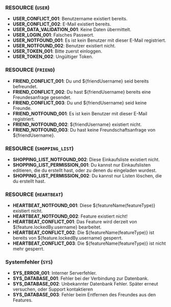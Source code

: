 ### RESOURCE (`USER`)

- **USER_CONFLICT_001**: Benutzername existiert bereits.
- **USER_CONFLICT_002**: E-Mail existiert bereits.
- **USER_DATA_VALIDATION_001**: Keine Daten übermittelt.
- **USER_LOGIN_001**: Falsches Passwort.
- **USER_NOTFOUND_001**: Es ist kein Benutzer mit dieser E-Mail registriert.
- **USER_NOTFOUND_002**: Benutzer existiert nicht.
- **USER_TOKEN_001**: Bitte zuerst einloggen.
- **USER_TOKEN_002**: Ungültiger Token.

### RESOURCE (`FRIEND`)

- **FRIEND_CONFLICT_001**: Du und ${friendUsername} seid bereits befreundet.
- **FRIEND_CONFLICT_002**: Du hast ${friendUsername} bereits eine Freundesanfrage gesendet.
- **FRIEND_CONFLICT_003**: Du und ${friendUsername} seid keine Freunde.
- **FRIEND_NOTFOUND_001**: Es ist kein Benutzer mit dieser E-Mail registriert.
- **FRIEND_NOTFOUND_002**: ${friendUsername} existiert nicht.
- **FRIEND_NOTFOUND_003**: Du hast keine Freundschaftsanfrage von ${friendUsername}.

### RESOURCE (`SHOPPING_LIST`)

- **SHOPPING_LIST_NOTFOUND_002**: Diese Einkaufsliste existiert nicht.
- **SHOPPING_LIST_PERMISSION_001**: Du kannst nur Einkaufslisten editieren, die du erstellt hast, oder zu denen du eingeladen wurdest.
- **SHOPPING_LIST_PERMISSION_002**: Du kannst nur Listen löschen, die du erstellt hast.

### RESOURCE (`HEARTBEAT`)

- **HEARTBEAT_NOTFOUND_001**: Diese ${featureName(featureType)} existiert nicht.
- **HEARTBEAT_NOTFOUND_002**: Feature existiert nicht!
- **HEARTBEAT_CONFLICT_001**: Das Feature wird derzeit von ${feature.lockedBy.username} bearbeitet.
- **HEARTBEAT_CONFLICT_002**: Die ${featureName(featureType)} ist bereits von ${feature.lockedBy.username} gesperrt.
- **HEARTBEAT_CONFLICT_003**: Die ${featureName(featureType)} ist nicht mehr gesperrt.

### Systemfehler (`SYS`)

- **SYS_ERROR_001**: Interner Serverfehler.
- **SYS_DATABASE_001**: Fehler bei der Verbindung zur Datenbank.
- **SYS_DATABASE_002**: Unbekannter Datenbank Fehler. Später erneut versuchen, oder Support kontaktieren
- **SYS_DATABASE_003**: Fehler beim Entfernen des Freundes aus den Features.
